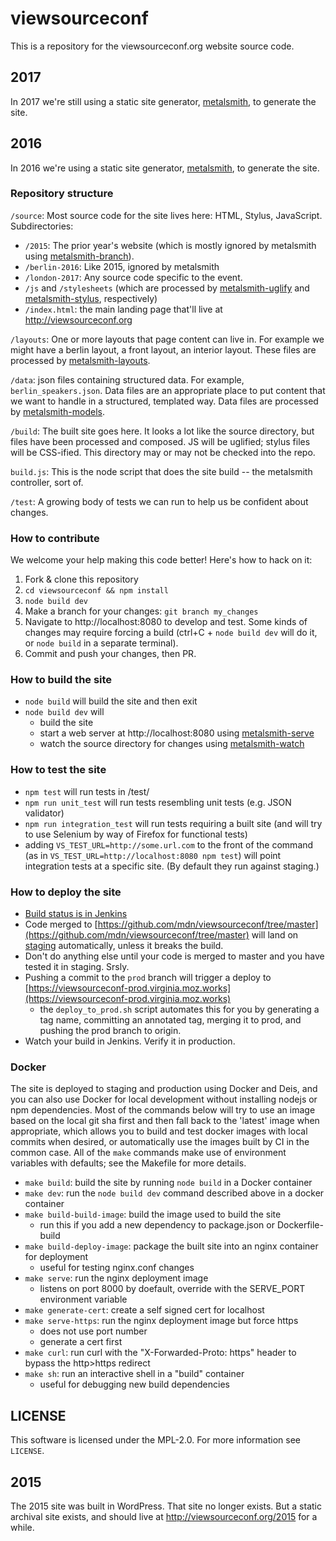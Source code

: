 # viewsourceconf

This is a repository for the viewsourceconf.org website source code.

## 2017

In 2017 we're still using a static site generator, [metalsmith](http://metalsmith.io), to generate the site.

## 2016

In 2016 we're using a static site generator, [metalsmith](http://metalsmith.io), to generate the site.

### Repository structure

`/source`: Most source code for the site lives here: HTML, Stylus, JavaScript. Subdirectories:
  * `/2015`: The prior year's website (which is mostly ignored by metalsmith using [metalsmith-branch](https://github.com/ericgj/metalsmith-branch)).
  * `/berlin-2016`: Like 2015, ignored by metalsmith
  * `/london-2017`: Any source code specific to the event.
  * `/js` and `/stylesheets` (which are processed by [metalsmith-uglify](https://github.com/ksmithut/metalsmith-uglify) and [metalsmith-stylus](https://github.com/esundahl/metalsmith-stylus), respectively)
  * `/index.html`: the main landing page that'll live at http://viewsourceconf.org

`/layouts`: One or more layouts that page content can live in. For example we might have a berlin layout, a front layout, an interior layout. These files are processed by [metalsmith-layouts](https://github.com/superwolff/metalsmith-layouts).

`/data`: json files containing structured data. For example, `berlin_speakers.json`. Data files are an appropriate place to put content that we want to handle in a structured, templated way. Data files are processed by [metalsmith-models](https://github.com/jaichandra/metalsmith-models).

`/build`: The built site goes here. It looks a lot like the source directory, but files have been processed and composed. JS will be uglified; stylus files will be CSS-ified. This directory may or may not be checked into the repo.

`build.js`: This is the node script that does the site build -- the metalsmith controller, sort of.

`/test`: A growing body of tests we can run to help us be confident about changes.

### How to contribute

We welcome your help making this code better! Here's how to hack on it:

1. Fork & clone this repository
2. `cd viewsourceconf && npm install`
3. `node build dev`
4. Make a branch for your changes: `git branch my_changes`
5. Navigate to http://localhost:8080 to develop and test. Some kinds of changes may require forcing a build (ctrl+C + `node build dev` will do it, or `node build` in a separate terminal).
5. Commit and push your changes, then PR.

### How to build the site

* `node build` will build the site and then exit
* `node build dev` will
  * build the site
  * start a web server at http://localhost:8080 using [metalsmith-serve](https://github.com/mayo/metalsmith-serve)
  * watch the source directory for changes using [metalsmith-watch](https://github.com/FWeinb/metalsmith-watch)

### How to test the site

* `npm test` will run tests in /test/
* `npm run unit_test` will run tests resembling unit tests (e.g. JSON validator)
* `npm run integration_test` will run tests requiring a built site (and will try to use Selenium by way of Firefox for functional tests)
* adding `VS_TEST_URL=http://some.url.com` to the front of the command (as in `VS_TEST_URL=http://localhost:8080 npm test`) will point integration tests at a specific site. (By default they run against staging.)

### How to deploy the site

* [Build status is in Jenkins](https://ci.us-west.moz.works/view/viewsourceconf/)
* Code merged to [https://github.com/mdn/viewsourceconf/tree/master](https://github.com/mdn/viewsourceconf/tree/master) will land on [staging](https://viewsourceconf-stage.virginia.moz.works) automatically, unless it breaks the build.
* Don't do anything else until your code is merged to master and you have tested it in staging. Srsly.
* Pushing a commit to the `prod` branch will trigger a deploy to [https://viewsourceconf-prod.virginia.moz.works](https://viewsourceconf-prod.virginia.moz.works)
	* the `deploy_to_prod.sh` script automates this for you by generating a tag name, committing an annotated tag, merging it to prod, and pushing the prod branch to origin.
* Watch your build in Jenkins. Verify it in production.

### Docker

The site is deployed to staging and production using Docker and Deis, and you can also use Docker for local development without installing nodejs or npm dependencies. Most of the commands below will try to use an image based on the local git sha first and then fall back to the 'latest' image when appropriate, which allows you to build and test docker images with local commits when desired, or automatically use the images built by CI in the common case. All of the `make` commands make use of environment variables with defaults; see the Makefile for more details.

* `make build`: build the site by running `node build` in a Docker container
* `make dev`: run the `node build dev` command described above in a docker container
* `make build-build-image`: build the image used to build the site
  * run this if you add a new dependency to package.json or Dockerfile-build
* `make build-deploy-image`: package the built site into an nginx container for deployment
  * useful for testing nginx.conf changes
* `make serve`: run the nginx deployment image
  * listens on port 8000 by doefault, override with the SERVE_PORT environment variable
* `make generate-cert`: create a self signed cert for localhost
* `make serve-https`: run the nginx deployment image but force https
  * does not use port number
  * generate a cert first
* `make curl`: run curl with the "X-Forwarded-Proto: https" header to bypass the http>https redirect
* `make sh`: run an interactive shell in a "build" container
  * useful for debugging new build dependencies


## LICENSE

This software is licensed under the MPL-2.0. For more information see `LICENSE`.

## 2015

The 2015 site was built in WordPress. That site no longer exists. But a static archival site exists, and should live at http://viewsourceconf.org/2015 for a while.
